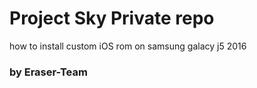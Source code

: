 # Project Sky Private repo
how to install custom iOS rom on samsung galacy j5 2016

### by Eraser-Team
